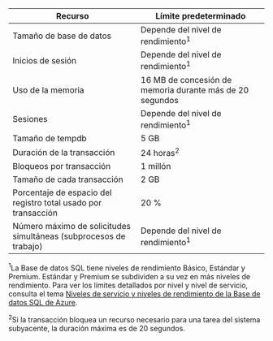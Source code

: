 Recurso|Límite predeterminado
---|---
Tamaño de base de datos|Depende del nivel de rendimiento<sup>1</sup>
Inicios de sesión|Depende del nivel de rendimiento<sup>1</sup>
Uso de la memoria|16 MB de concesión de memoria durante más de 20 segundos
Sesiones|Depende del nivel de rendimiento<sup>1</sup>
Tamaño de tempdb|5 GB
Duración de la transacción|24 horas<sup>2</sup>
Bloqueos por transacción|1 millón
Tamaño de cada transacción|2 GB
Porcentaje de espacio del registro total usado por transacción|20 %
Número máximo de solicitudes simultáneas (subprocesos de trabajo)|Depende del nivel de rendimiento<sup>1</sup>


<sup>1</sup>La Base de datos SQL tiene niveles de rendimiento Básico, Estándar y Premium. Estándar y Premium se subdividen a su vez en más niveles de rendimiento. Para ver los límites detallados por nivel y nivel de servicio, consulta el tema [Niveles de servicio y niveles de rendimiento de la Base de datos SQL de Azure](https://msdn.microsoft.com/library/azure/dn741336.aspx).

<sup>2</sup>Si la transacción bloquea un recurso necesario para una tarea del sistema subyacente, la duración máxima es de 20 segundos.

<!---HONumber=August15_HO7-->